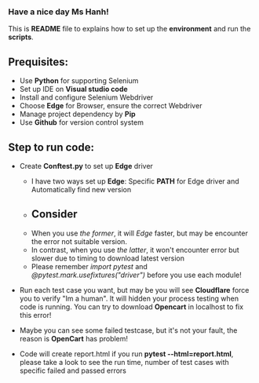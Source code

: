 ### Have a nice day Ms Hanh! ###

This is **README** file to explains how to set up the **environment** and run the **scripts**.

 ## Prequisites:

 - Use **Python** for supporting Selenium
 - Set up IDE on **Visual studio code**
 - Install and configure Selenium Webdriver
 - Choose **Edge** for Browser, ensure the correct Webdriver
 - Manage project dependency by **Pip**
 - Use **Github** for version control system


## Step to run code:

 - Create **Conftest.py** to set up **Edge** driver
    - I have two ways set up **Edge**: Specific **PATH** for Edge driver and Automatically find new version
    - ## Consider
    - When you use *the former*, it will *Edge* faster, but may be encounter the error not suitable version.
    - In contrast, when you use *the latter*, it won't encounter error but slower due to timing to download latest version
    - Please remember *import pytest* and *@pytest.mark.usefixtures("driver")* before you use each module!

 - Run each test case you want, but may be you will see **Cloudflare** force you to verify "Im a human". It will hidden your process testing when code is running. You can try to download **Opencart** in localhost to fix this error!
 - Maybe you can see some failed testcase, but it's not your fault, the reason is **OpenCart** has problem!
 - Code will create report.html if you run **pytest --html=report.html**, please take a look to see the run time, number of test cases with specific failed and passed errors